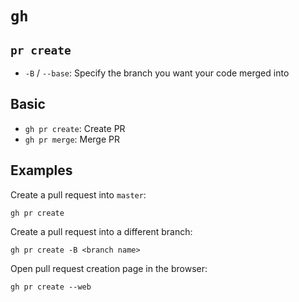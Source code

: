 # `gh`

## `pr create`

- `-B` / `--base`: Specify the branch you want your code merged into

## Basic

- `gh pr create`: Create PR
- `gh pr merge`: Merge PR

## Examples

Create a pull request into `master`:

	gh pr create

Create a pull request into a different branch:

	gh pr create -B <branch name>

Open pull request creation page in the browser:

	gh pr create --web

